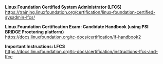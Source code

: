 **Linux Foundation Certified System Administrator (LFCS)**  
https://training.linuxfoundation.org/certification/linux-foundation-certified-sysadmin-lfcs/

**Linux Foundation Certification Exam: Candidate Handbook (using PSI BRIDGE Proctoring platform)**  
https://docs.linuxfoundation.org/tc-docs/certification/lf-handbook2

**Important Instructions: LFCS**  
https://docs.linuxfoundation.org/tc-docs/certification/instructions-lfcs-and-lfce